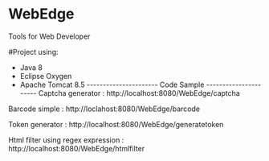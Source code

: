 # WebEdge
Tools for Web Developer

#Project using:
- Java 8
- Eclipse Oxygen
- Apache Tomcat 8.5
---------------------- Code Sample ----------------------
Captcha generator : http://localhost:8080/WebEdge/captcha

Barcode simple : http://loclahost:8080/WebEdge/barcode

Token generator : http://localhost:8080/WebEdge/generatetoken

Html filter using regex expression : http://localhost:8080/WebEdge/htmlfilter

